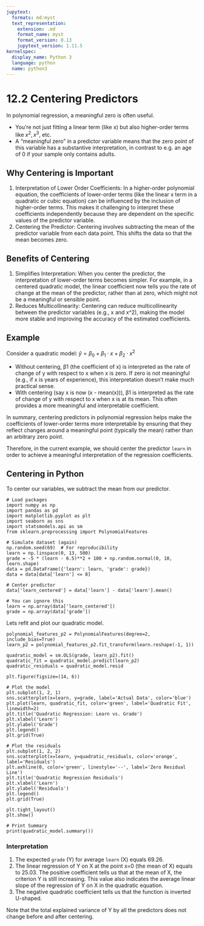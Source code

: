 ```yaml
---
jupytext:
  formats: md:myst
  text_representation:
    extension: .md
    format_name: myst
    format_version: 0.13
    jupytext_version: 1.11.5
kernelspec:
  display_name: Python 3
  language: python
  name: python3
---
```


# 12.2 Centering Predictors

In polynomial regression, a meaningful zero is often useful.

- You’re not just fitting a linear term (like x) but also higher-order terms like $x^2, x^3$, etc.
- A “meaningful zero” in a predictor variable means that the zero point of this variable has a substantive interpretation, in contrast to e.g. an age of 0 if your sample only contains adults.

## Why Centering is Important

1. Interpretation of Lower Order Coefficients: In a higher-order polynomial equation, the coefficients of lower-order terms (like the linear x term in a quadratic or cubic equation) can be influenced by the inclusion of higher-order terms. This makes it challenging to interpret these coefficients independently because they are dependent on the specific values of the predictor variable.
2. Centering the Predictor: Centering involves subtracting the mean of the predictor variable from each data point. This shifts the data so that the mean becomes zero.

## Benefits of Centering
1. Simplifies Interpretation: When you center the predictor, the interpretation of lower-order terms becomes simpler. For example, in a centered quadratic model, the linear coefficient now tells you the rate of change at the mean of the predictor, rather than at zero, which might not be a meaningful or sensible point.
2. Reduces Multicollinearity: Centering can reduce multicollinearity between the predictor variables (e.g., x and x^2), making the model more stable and improving the accuracy of the estimated coefficients.

## Example
Consider a quadratic model: $\hat{y} = \beta_0 + \beta_1 \cdot x + \beta_2 \cdot x^2$

- Without centering, β1 (the coefficient of x) is interpreted as the rate of change of y with respect to x when x is zero. If zero is not meaningful (e.g., if x is years of experience), this interpretation doesn’t make much practical sense.
- With centering (say x is now (x - mean(x))), β1 is interpreted as the rate of change of y with respect to x when x is at its mean. This often provides a more meaningful and interpretable coefficient.

In summary, centering predictors in polynomial regression helps make the coefficients of lower-order terms more interpretable by ensuring that they reflect changes around a meaningful point (typically the mean) rather than an arbitrary zero point.

Therefore, in the current example, we should center the predictor `learn` in order to achieve a meaningful interpretation of the regression coefficients.

## Centering in Python

To center our variables, we subtract the mean from our predictor.

```{code-cell}
# Load packages
import numpy as np
import pandas as pd
import matplotlib.pyplot as plt
import seaborn as sns
import statsmodels.api as sm
from sklearn.preprocessing import PolynomialFeatures

# Simulate dataset (again)
np.random.seed(69)  # For reproducibility
learn = np.linspace(0, 13, 500)
grade = -5 * (learn - 6.5)**2 + 100 + np.random.normal(0, 10, learn.shape)
data = pd.DataFrame({'learn': learn, 'grade': grade})
data = data[data['learn'] <= 8]

# Center predictor
data['learn_centered'] = data['learn'] - data['learn'].mean()

# You can ignore this
learn = np.array(data['learn_centered'])
grade = np.array(data['grade'])
```

Lets refit and plot our quadratic model.

```{code-cell}
polynomial_features_p2 = PolynomialFeatures(degree=2, include_bias=True)
learn_p2 = polynomial_features_p2.fit_transform(learn.reshape(-1, 1))

quadratic_model = sm.OLS(grade, learn_p2).fit()
quadratic_fit = quadratic_model.predict(learn_p2)
quadratic_residuals = quadratic_model.resid

plt.figure(figsize=(14, 6))

# Plot the model
plt.subplot(1, 2, 1)
sns.scatterplot(x=learn, y=grade, label='Actual Data', color='blue')
plt.plot(learn, quadratic_fit, color='green', label='Quadratic Fit', linewidth=2)
plt.title('Quadratic Regression: Learn vs. Grade')
plt.xlabel('Learn')
plt.ylabel('Grade')
plt.legend()
plt.grid(True)

# Plot the residuals
plt.subplot(1, 2, 2)
sns.scatterplot(x=learn, y=quadratic_residuals, color='orange', label='Residuals')
plt.axhline(0, color='green', linestyle='--', label='Zero Residual Line')
plt.title('Quadratic Regression Residuals')
plt.xlabel('Learn')
plt.ylabel('Residuals')
plt.legend()
plt.grid(True)

plt.tight_layout()
plt.show()

# Print Summary
print(quadratic_model.summary())
```

### Interpretation

1. The expected `grade` (Y) for average `learn` (X) equals 69.26.
2. The linear regression of Y on X at the point x=0 (the mean of X) equals to 25.03. The positive coefficient tells us that at the mean of X, the criterion Y is still increasing. This value also indicates the average linear slope of the regression of Y on X in the quadratic equation.
3. The negative quadratic coefficient tells us that the function is inverted U-shaped.

Note that the total explained variance of Y by all the predictors does not change before and after centering.